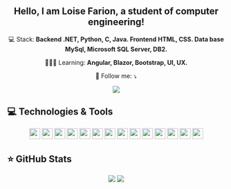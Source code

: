 <span align="center">

##  Hello, I am Loise Farion, a student of computer engineering!  

</span>

<p align="center">
  💻  Stack: <strong> Backend .NET, Python, C, Java. Frontend HTML, CSS. Data base MySql, Microsoft SQL Server, DB2.</strong>
</p>

<p align="center">
  👩🏻‍💻  Learning: <strong> Angular, Blazor, Bootstrap, UI, UX.</strong>
</p>

<p align="center">
  📧 Follow me: ⤵️
</p>

<p align="center">  
  <a href=" https://www.linkedin.com/in/loise-andruski-farion-376249234 " alt="Linkedin">
  <img src="https://img.shields.io/badge/-Linkedin-0e76a8?style=for-the-badge&logo=Linkedin&logoColor=white&link=https://www.linkedin.com/in/keidsonroby/" /></a>
</p>  

## 💻 Technologies & Tools

<p align="center">
  
  <img src="https://img.shields.io/badge/-.NET-181717?style=flat-square&logo=jdotnet" height="25"/>
  <img src="https://img.shields.io/badge/-JAVA-CB3837?style=flat-square&logo=java&logoColor=white" height="25"/>  
  <img src="https://img.shields.io/badge/-Python-%23F7DF1E?style=flat-square&logo=python&logoColor=black" height="25"/>
  <img src="https://img.shields.io/badge/-C-181717?style=flat-square&logo=jdotnet" height="25"/>
  <img src="https://img.shields.io/badge/-HTML-CB3837?style=flat-square&logo=html&logoColor=white" height="25"/> 
  <img src="https://img.shields.io/badge/bootstrap%20-%23563D7C.svg?&style=for-the-badge&logo=bootstrap&logoColor=white" height="25"/>
  <img src="https://img.shields.io/badge/-javascript-%23F7DF1E?style=flat-square&logo=javascript&logoColor=black" height="25"/>
  <img src="https://img.shields.io/badge/bootstrap%20-%23563D7C.svg?&style=for-the-badge&logo=bootstrap&logoColor=white" height="25"/>
  <img src="https://img.shields.io/badge/-CSS-CB3837?style=flat-square&logo=npm" height="25"/>
  <img src="https://img.shields.io/badge/-GitHub-181717?style=flat-square&logo=github" height="25"/>
  <img src="https://img.shields.io/badge/-Blazor-4B088A?style=flat-square&logo=blazor" height="25"/>
  <img src="https://img.shields.io/badge/MySQL%20-%23007ACC.svg?&style=for-the-badge&logo=mysql&logoColor=white" height="25"/> 
  <img src="https://img.shields.io/badge/-SQLServer-181717?style=flat-square&logo=sqlserver" height="25"/>
    <img src="https://img.shields.io/badge/-DB2-CB3837?style=flat-square&logo=db2&logoColor=white" height="25"/> 

</p>

</p>

## ⭐ GitHub Stats

<p align = "center">
  <img src = "https://github-readme-stats.vercel.app/api?username=loisefarion&show_icons=true&theme=tokyonight&line_height=27">
  <img src = "https://github-readme-stats.vercel.app/api/top-langs/?username=loisefarion&hide=css,html&theme=tokyonight">
</p>

